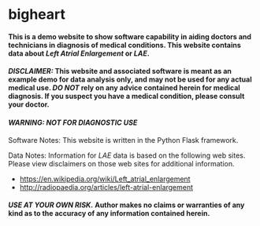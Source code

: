 # bigheart

#### This is a demo website to show software capability in aiding doctors and technicians in diagnosis of medical conditions.  This website contains data about *Left Atrial Enlargement* or *LAE*.  
#### *DISCLAIMER:* This website and associated software is meant as an example demo for data analysis only, and may not be used for any actual medical use.  *DO NOT* rely on any advice contained herein for medical diagnosis.  If you suspect you have a medical condition, please consult your doctor.
#### *WARNING: NOT FOR DIAGNOSTIC USE*

Software Notes: This website is written in the Python Flask framework.

Data Notes: Information for *LAE* data is based on the following web sites.  Please view disclaimers on those web sites for additional information.
+ https://en.wikipedia.org/wiki/Left_atrial_enlargement
+ http://radiopaedia.org/articles/left-atrial-enlargement

#### *USE AT YOUR OWN RISK.*  Author makes no claims or warranties of any kind as to the accuracy of any information contained herein.
